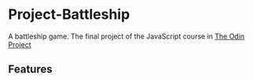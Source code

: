 # Project-Battleship

A battleship game. The final project of the JavaScript course in [The Odin Project](https://www.theodinproject.com/lessons/node-path-javascript-battleship)

## Features
